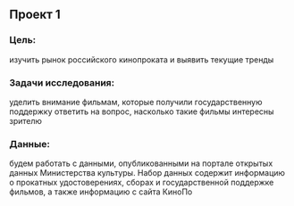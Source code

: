 ## Проект 1 
### Цель:
изучить рынок российского кинопроката и выявить текущие тренды

### Задачи исследования:
уделить внимание фильмам, которые получили государственную поддержку
ответить на вопрос, насколько такие фильмы интересны зрителю

### Данные:
будем работать с данными, опубликованными на портале открытых данных Министерства культуры. Набор данных содержит информацию о прокатных удостоверениях, сборах и государственной поддержке фильмов, а также информацию с сайта КиноПо
